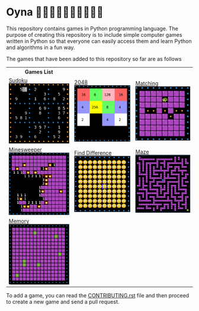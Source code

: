 # Oyna 💃🏻🕺🏻💃🏿🕺🏿💃🕺
This repository contains games in Python programming language. The purpose of creating this repository is to include simple computer games written in Python so that everyone can easily access them and learn Python and algorithms in a fun way.

The games that have been added to this repository so far are as follows

<table>
<th>Games List</th>
   <tr>
      <td><a href="./docs/sudoku.md"> Sudoku </a> </br><img src="./docs/images/sudoku.png" alt="Sudoku" style="width:250px;"/> </td>
      <td><a href="./docs/2048.md">2048</a> </br><img src="./docs/images/2048.png" alt="2048" style="width:250px;"/> </td>
      <td><a href="./docs/matching.md">Matching</a> </br><img src="./docs/images/matching.png" alt="Matching" style="width:250px;"/> </td>
   </tr>
   <tr>
      <td><a href="./docs/minesweeper.md"> Minesweeper </a></br><img src="./docs/images/minesweeper.png" alt="Minesweeper" style="width:250px;"/> </td>
      <td><a href="./docs/find_difference.md">Find Difference </a></br><img src="./docs/images/find_difference.png" alt="Find Difference" style="width:250px;"/> </td>
      <td><a href="./docs/maze.md"> Maze</a> </br><img src="./docs/images/maze.png" alt="Maze" style="width:250px;"/> </td>
   </tr>
   <tr>
      <td><a href="./docs/memory.md"> Memory </a></br><img src="./docs/images/memory.png" alt="Memory" style="width:250px;"/> </td>
   </tr>

</table>



To add a game, you can read the [CONTRIBUTING.rst](./CONTRIBUTING.rst) file and then proceed to create a new game and send a pull request.
